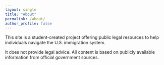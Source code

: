 ```yaml
---
layout: single
title: "About"
permalink: /about/
author_profile: false
---
```


This site is a student-created project offering public legal resources to help individuals navigate the U.S. immigration system.

It does not provide legal advice. All content is based on publicly available information from official government sources.